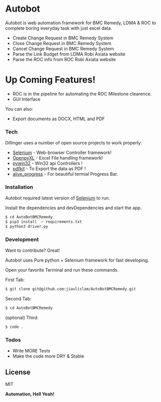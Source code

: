 # Autobot

Autobot is web automation framework for BMC Remedy, LDMA & ROC to complete boring everyday task with just  excel data.

  - Create Change Request in BMC Remedy System
  - Close Change Request in BMC Remedy System
  - Cancel Change Request in BMC Remedy System
  - Parse the Link Budget from LDMA Robi Axiata website 
  - Parse the ROC info from ROC Robi Axiata website

# Up Coming Features!

  - ROC is in the pipeline for automating the ROC Milestone clearence.
  - GUI Interface 

You can also:
  - Export documents as DOCX, HTML and PDF

### Tech

Dillinger uses a number of open source projects to work properly:

* [Selenium](https://www.selenium.dev/) - Web-browser Controller framework!
* [OpenpyXL](https://pypi.org/project/openpyxl/) - Excel File handling framework! 
* [pywin32](https://pypi.org/project/pywin32/) - Win32 api Controllers !
* [pdfkit](https://pypi.org/project/pdfkit/) - To Export the data as PDF !
* [alive_progress](https://pypi.org/project/alive-progress/) - For beautiful termial Progress Bar.

### Installation

Autobot required latest version of [Selenium](https://www.selenium.dev/) to run.

Install the dependencies and devDependencies and start the app.

```sh
$ cd AutoBotBMCRemedy
$ pip3 install -r requirements.txt
$ python3 driver.py
```


### Development

Want to contribute? Great!

Autobot uses Pure python + Selenium framework for fast developing.

Open your favorite Terminal and run these commands.

First Tab:
```sh
$ git clone git@github.com:jiaulislam/AutoBotBMCRemedy.git
```

Second Tab:
```sh
$ cd AutoBotBMCRemedy
```

(optional) Third:
```sh
$ code .
```

### Todos

 - Write MORE Tests
 - Make the code more DRY & Stable

License
----

MIT


**Automation, Hell Yeah!**
